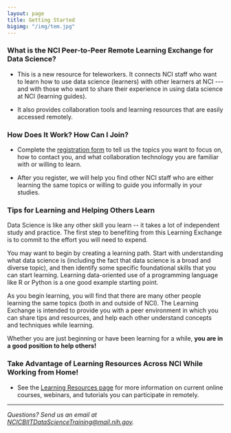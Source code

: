 ```yaml
---
layout: page
title: Getting Started
bigimg: "/img/tem.jpg"
---
```


### What is the NCI Peer-to-Peer Remote Learning Exchange for Data Science?

* This is a new resource for teleworkers. It connects NCI staff who want to learn how to use data science (learners) with other learners at NCI --- and with those who want to share their experience in using data science at NCI (learning guides).

* It also provides collaboration tools and learning resources that are easily accessed remotely.

### How Does It Work? How Can I Join?

* Complete the [registration form](http://bit.ly/NCI_datascience_peer2peer) to tell us the topics you want to focus on, how to contact you, and what collaboration technology you are familiar with or willing to learn.

* After you register, we will help you find other NCI staff who are either learning the same topics or willing to guide you informally in your studies.

### Tips for Learning and Helping Others Learn

Data Science is like any other skill you learn -- it takes a lot of independent study and practice.  The first step to benefiting from this Learning Exchange is to commit to the effort you will need to expend.

You may want to begin by creating a learning path.  Start with understanding what data science is (including the fact that data science is a broad and diverse topic), and then identify some specific foundational skills that you can start learning.  Learning data-oriented use of a programming language like R or Python is a one good example starting point.

As you begin learning, you will find that there are many other people learning the same topics (both in and outside of NCI).  The Learning Exchange is intended to provide you with a peer environment in which you can share tips and resources, and help each other understand concepts and techniques while learning.

Whether you are just beginning or have been learning for a while, **you are in a good position to help others!**

### Take Advantage of Learning Resources Across NCI While Working from Home!

* See the [Learning Resources page](../resources) for more information on current online courses, webinars, and tutorials you can participate in remotely.

---
*Questions? Send us an email at [NCICBIITDataScienceTraining@mail.nih.gov](mailto:NCICBIITDataScienceTraining@mail.nih.gov).*

